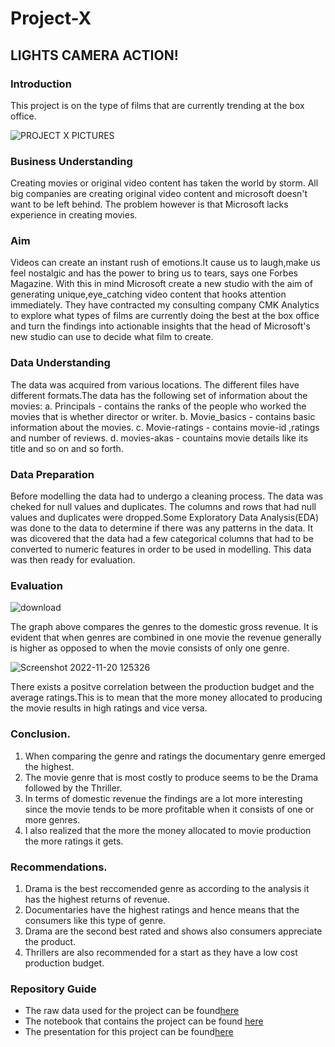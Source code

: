 # Project-X
## LIGHTS CAMERA ACTION!
### Introduction
This project is on the type of films that are currently trending at the box office.

![PROJECT X PICTURES](https://user-images.githubusercontent.com/117171052/202789606-6510fc9b-4d31-4037-8eca-239c08cc87dc.png)

### Business Understanding

Creating movies or original video content has taken the world by storm. All big companies are creating original video content and microsoft doesn't want to be left behind. The problem however is that Microsoft lacks experience in creating movies.

### Aim

Videos can create an instant rush of emotions.It cause us to laugh,make us feel nostalgic and has the power to bring us to tears, says one Forbes Magazine. With this in mind Microsoft create a new studio with the aim of generating unique,eye_catching video content that hooks attention immediately. They have contracted my consulting company CMK Analytics to explore what types of films are currently doing the best at the box office and turn the findings into actionable insights that the head of Microsoft's new studio can use to decide what film to create.

### Data Understanding

The data was acquired from various locations. The different files have different formats.The data has the following set of information about the movies: a. Principals - contains the ranks of the people who worked the movies that is whether director or writer. b. Movie_basics - contains basic information about the movies. c. Movie-ratings - contains movie-id ,ratings and number of reviews. d. movies-akas - countains movie details like its title and so on and so forth.

### Data Preparation
Before modelling the data had to undergo a cleaning process. The data was cheked for null values and duplicates. The columns and rows that had null values and duplicates were dropped.Some Exploratory Data Analysis(EDA) was done to the data to determine if there was any patterns in the data. It was dicovered that the data had a few categorical columns that had to be converted to numeric features in order to be used in modelling. This data was then ready for evaluation.

### Evaluation

![download](https://user-images.githubusercontent.com/117171052/202895476-5b35f65c-cbc4-4878-851d-760fa89c8d84.png)

The graph above compares the genres to the domestic gross revenue. It is evident that when genres are combined in one movie the revenue generally is higher as opposed to when the movie consists of only one genre.

![Screenshot 2022-11-20 125326](https://user-images.githubusercontent.com/117171052/202895749-79302352-770d-4fce-847e-3521f487c6d7.png)

There exists a positve correlation between the production budget and the average ratings.This is to mean that the more money allocated to producing the movie results in high ratings and vice versa.

### Conclusion.
1. When comparing the genre and ratings the documentary genre emerged the highest.
2. The movie genre that is most costly to produce seems to be the Drama followed by the Thriller.
3. In terms of domestic revenue the findings are a lot more interesting since the movie tends to be more profitable when it consists of one or more genres.
4. I also realized that the more the money allocated to movie production the more ratings it gets.

### Recommendations.
1. Drama is the best reccomended genre as according to the analysis it has the highest returns of revenue.
2. Documentaries have the highest ratings and hence means that the consumers like this type of genre.
3. Drama are the second best rated and shows also consumers appreciate the product.
4. Thrillers are also recommended for a start as they have a low cost production budget.

### Repository Guide
- The raw data used for the project can be found[here](https://www.imdb.com/)
- The notebook that contains the project can be found [here](https://github.com/CMK19/Project-X/blob/main/Project-XNotebook.ipynb)
- The presentation for this project can be found[here](https://github.com/CMK19/Project-X/blob/main/MICROSOFTPROJECT.pdf)






